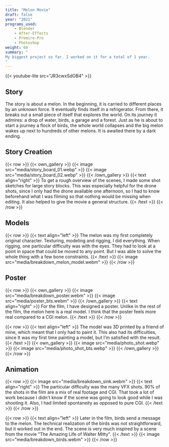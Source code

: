 ```yaml
---
title: "Melon Movie"
draft: false
year: "2021"
programs_used:
    - Blender
    - After-Effects
    - Premire-Pro
    - Photoshop
weight: 60
summary: "
My biggest project so far. I worked on it for a total of 1 year.
"
---
```


{{< youtube-lite src="JR3cwxSdOB4" >}}

## Story

The story is about a melon. In the beginning, it is carried to different places by an unknown force. It eventually finds itself in a refrigerator. From there, it breaks out a small piece of itself that explores the world. On its journey it admires: a drop of water, birds, a garage and a forest. Just as he is about to start a journey a flock of birds, the whole world collapses and the big melon wakes up next to hundreds of other melons. It is awaited there by a dark ending.

## Story Creation

{{< row >}}
    {{< own_gallery >}}
        {{< image src="media/story_board_01.webp" >}}
        {{< image src="media/story_board_02.webp" >}}
    {{< /own_gallery >}}
    {{< text align="right" >}}
        To get a rough overview of the scenes, I made some shot sketches for large story blocks. This was especially helpful for the drone shots, since I only had the drone available one afternoon, so I had to know beforehand what I was filming so that nothing would be missing when editing. It also helped to give the movie a general structure.
    {{< /text >}}
{{< /row >}}

## Models

{{< row >}}
    {{< text align="left" >}}
        The melon was my first completely original character. Texturing, modeling and rigging, I did everything. When rigging, one particular difficulty was with the eyes. They had to look at a point in space that could be moved to any point. But I was able to solve the whole thing with a few bone constraints.
    {{< /text >}}
    {{< image src="media/breakdown_melon_model.webm" >}}
{{< /row >}}

## Poster

{{< row >}}
    {{< own_gallery >}}
        {{< image src="media/breakdown_poster.webm" >}}
        {{< image src="media/poster_bts.webm" >}}
    {{< /own_gallery >}}
    {{< text align="right" >}}
        For the film, I have designed a poster. Unlike in the rest of the film, the melon here is a real model. I think that the poster feels more real compared to a CGI melon.
    {{< /text >}}
{{< /row >}}

{{< row >}}
    {{< text align="left" >}}
        The model was 3D printed by a friend of mine, which meant that I only had to paint it. This also had its difficulties, since It was my first time painting a model, but I'm satisfied with the result.
    {{< /text >}}
    {{< own_gallery >}}
        {{< image src="media/photo_shot.webp" >}}
        {{< image src="media/photo_shot_bts.webp" >}}
    {{< /own_gallery >}}
{{< /row >}}

## Animation

{{< row >}}
    {{< image src="media/breakdown_sink.webm" >}}
    {{< text align="right" >}}
        The particular difficulty was the many VFX shots. 90% of the shots in the film are a mix of real footage and CGI. That took a lot of work because I didn't know if the scene was going to look good while I was shooting it. Also, I had limited spontaneity as opposed to pure CGI.
    {{< /text >}}
{{< /row >}}

{{< row >}}
    {{< text align="left" >}}
        Later in the film, birds send a message to the melon. The technical realization of the birds was not straightforward, but it worked out in the end. The scene is very much inspired by a scene from the movie "The Amazing Life of Walter Mitty".
    {{< /text >}}
    {{< image src="media/breakdown_birds.webm" >}}
{{< /row >}}